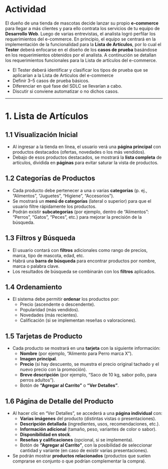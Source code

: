 # Actividad

El dueño de una tienda de mascotas decide lanzar su propio **e-commerce** para llegar a más clientes y para ello contrata los servicios de tu equipo de **Desarrollo Web**. Luego de varias entrevistas, el analista logró perfilar los requerimientos del e-commerce. En principio, el equipo se centrará en la implementación de la funcionalidad para la **Lista de Artículos**, por lo cual el **Tester** deberá enfocarse en el diseño de los **casos de prueba** basándose en los requerimientos obtenidos por el analista.
A continución se detallan los requerimientos funcionales para la Lista de artículos del e-commerce.
- El Tester deberá identificar y clasificar los tipos de prueba que se aplicarían a la Lista de Artículos del e-commerce
- Definir 3–5 casos de prueba básicos.
- Diferenciar en qué fase del SDLC se llevarían a cabo.
- Discutir si conviene automatizar o no dichos casos.

--- 

# 1. Lista de Artículos

## 1.1 Visualización Inicial
- Al ingresar a la tienda en línea, el usuario verá una **página principal** con productos destacados (ofertas, novedades o los más vendidos).  
- Debajo de esos productos destacados, se mostrará la **lista completa** de artículos, dividida en **páginas** para evitar saturar la vista de productos.

## 1.2 Categorías de Productos
- Cada producto debe pertenecer a una o varias **categorías** (p. ej., “Alimentos”, “Juguetes”, “Higiene”, “Accesorios”).
- Se mostrará un **menú de categorías** (lateral o superior) para que el usuario filtre rápidamente los productos.
- Podrán existir **subcategorías** (por ejemplo, dentro de “Alimentos”: “Perros”, “Gatos”, “Peces”, etc.) para mejorar la precisión de la búsqueda.

## 1.3 Filtros y Búsqueda
- El usuario contará con **filtros** adicionales como rango de precios, marca, tipo de mascota, edad, etc.
- Habrá una **barra de búsqueda** para encontrar productos por nombre, marca o palabra clave.
- Los resultados de búsqueda se combinarán con los **filtros** aplicados.

## 1.4 Ordenamiento
- El sistema debe permitir **ordenar** los productos por:
  - Precio (ascendente o descendente).
  - Popularidad (más vendidos).
  - Novedades (más recientes).
  - Calificación (si se implementan reseñas o valoraciones).

## 1.5 Tarjetas de Producto
- Cada producto se mostrará en una **tarjeta** con la siguiente información:
  - **Nombre** (por ejemplo, “Alimento para Perro marca X”).
  - **Imagen principal**.
  - **Precio** (si hay descuento, se muestra el precio original tachado y el nuevo precio con la promoción).
  - **Breve descripción** (por ejemplo, “Saco de 10 kg, sabor pollo, para perros adultos”).
  - Botón de **“Agregar al Carrito”** o **“Ver Detalles”**.

## 1.6 Página de Detalle del Producto
- Al hacer clic en “Ver Detalles”, se accederá a una **página individual** con:
  - **Varias imágenes** del producto (distintas vistas o presentaciones).
  - **Descripción detallada** (ingredientes, usos, recomendaciones, etc.).
  - **Información adicional** (tamaño, peso, variantes de color o sabor).
  - **Disponibilidad en stock**.
  - **Reseñas y calificaciones** (opcional, si se implementa).
  - Botón de **“Agregar al Carrito”**, con la posibilidad de seleccionar cantidad y variante (en caso de existir varias presentaciones).
- Se podrán mostrar **productos relacionados** (productos que suelen comprarse en conjunto o que podrían complementar la compra).